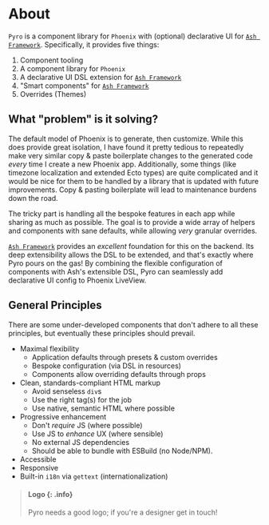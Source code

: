 # About

`Pyro` is a component library for `Phoenix` with (optional) declarative UI for [`Ash Framework`](`Ash`). Specifically, it provides five things:

1. Component tooling
2. A component library for `Phoenix`
3. A declarative UI DSL extension for [`Ash Framework`](`Ash`)
4. "Smart components" for [`Ash Framework`](`Ash`)
5. Overrides (Themes)

## What "problem" is it solving?

The default model of Phoenix is to generate, then customize. While this does provide great isolation, I have found it pretty tedious to repeatedly make very similar copy & paste boilerplate changes to the generated code _every_ time I create a new Phoenix app. Additionally, some things (like timezone localization and extended Ecto types) are quite complicated and it would be nice for them to be handled by a library that is updated with future improvements. Copy & pasting boilerplate will lead to maintenance burdens down the road.

The tricky part is handling all the bespoke features in each app while sharing as much as possible. The goal is to provide a wide array of helpers and components with sane defaults, while allowing _very_ granular overrides.

[`Ash Framework`](`Ash`) provides an _excellent_ foundation for this on the backend. Its deep extensibility allows the DSL to be extended, and that's exactly where Pyro pours on the gas! By combining the flexible configuration of components with Ash's extensible DSL, Pyro can seamlessly add declarative UI config to Phoenix LiveView.

## General Principles

There are some under-developed components that don't adhere to all these principles, but eventually these principles should prevail.

- Maximal flexibility
  - Application defaults through presets & custom overrides
  - Bespoke configuration (via DSL in resources)
  - Components allow overriding defaults through props
- Clean, standards-compliant HTML markup
  - Avoid senseless `div`s
  - Use the right tag(s) for the job
  - Use native, semantic HTML where possible
- Progressive enhancement
  - Don't _require_ JS (where possible)
  - Use JS to _enhance_ UX (where sensible)
  - No external JS dependencies
  - Should be able to bundle with ESBuild (no Node/NPM).
- Accessible
- Responsive
- Built-in `i18n` via `gettext` (internationalization)

> #### Logo {: .info}
>
> Pyro needs a good logo; if you're a designer get in touch!
